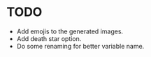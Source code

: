 # TODO

- Add emojis to the generated images.
- Add death star option.
- Do some renaming for better variable name.